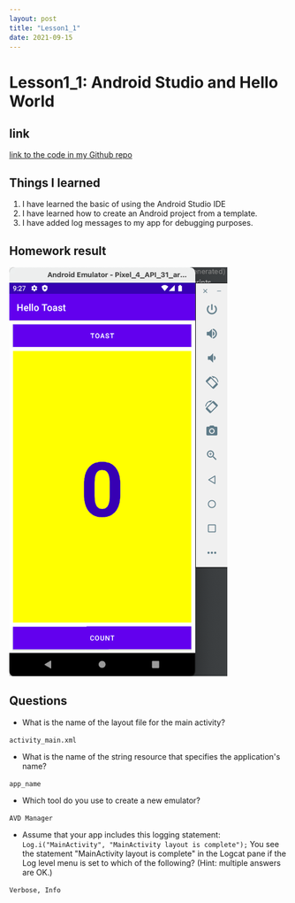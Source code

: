 ```yaml
---
layout: post
title: "Lesson1_1"
date: 2021-09-15
---
```


# Lesson1_1: Android Studio and Hello World
## link
[link to the code in my Github repo](https://github.com/sharonzidi/cs5520_mobile_app_development)

## Things I learned
1. I have learned the basic of using the Android Studio IDE
2. I have learned how to create an Android project from a template.
3. I have added log messages to my app for debugging purposes.

## Homework result

![Click here to browse the screenshot](assets/images/img1.png)

                                                                     
## Questions

- What is the name of the layout file for the main activity? 

```activity_main.xml```

- What is the name of the string resource that specifies the application's name?

```app_name```

- Which tool do you use to create a new emulator?

```AVD Manager```

- Assume that your app includes this logging statement:
```Log.i("MainActivity", "MainActivity layout is complete");```
You see the statement "MainActivity layout is complete" in the Logcat pane if the Log level menu is set to which of the following? (Hint: multiple answers are OK.)
  
```Verbose, Info```
